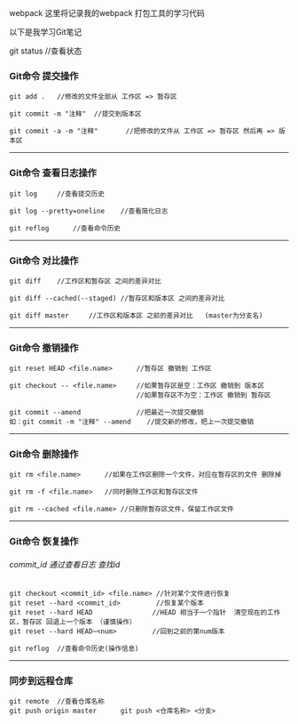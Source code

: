 webpack
这里将记录我的webpack 打包工具的学习代码 


以下是我学习Git笔记


git status 	//查看状态
### Git命令 提交操作
```
git add . 	//修改的文件全部从 工作区 => 暂存区

git commit -m "注释"	//提交到版本区

git commit -a -m "注释"		//把修改的文件从 工作区 => 暂存区 然后再 => 版本区
```
---


### Git命令 查看日志操作
```
git log 	//查看提交历史

git log --pretty=oneline	//查看简化日志

git reflog 		//查看命令历史
```
---


### Git命令 对比操作
```
git diff	//工作区和暂存区 之间的差异对比

git diff --cached(--staged) //暂存区和版本区 之间的差异对比

git diff master		//工作区和版本区 之前的差异对比	(master为分支名)
```
---


### Git命令 撤销操作
```
git reset HEAD <file.name> 		//暂存区 撤销到 工作区

git checkout -- <file.name> 	//如果暂存区是空：工作区 撤销到 版本区 
								//如果暂存区不为空：工作区 撤销到 暂存区	

git commit --amend				//把最近一次提交撤销  
如：git commit -m "注释" --amend    //提交新的修改，把上一次提交撤销
```
---

### Git命令 删除操作
```
git rm <file.name> 		//如果在工作区删除一个文件，对应在暂存区的文件 删除掉

git rm -f <file.name> 	//同时删除工作区和暂存区文件

git rm --cached <file.name> //只删除暂存区文件，保留工作区文件
```
---


### Git命令 恢复操作
###### commit_id 通过查看日志 查找id
```
git checkout <commit_id> <file.name> //针对某个文件进行恢复
git reset --hard <commit_id>		 //恢复某个版本
git reset --hard HEAD				//HEAD 相当于一个指针  清空现在的工作区，暂存区 回退上一个版本 （谨慎操作）
git reset --hard HEAD~<num>         //回到之前的第num版本

git reflog	//查看命令历史(操作信息)
```
---


### 同步到远程仓库
```
git remote	//查看仓库名称
git push origin master		git push <仓库名称> <分支>
```
